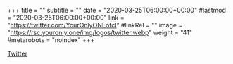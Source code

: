 +++
title = ""
subtitle = ""
date = "2020-03-25T06:00:00+00:00"
#lastmod = "2020-03-25T06:00:00+00:00"
link = "https://twitter.com/YourOnlyONEofcl"
#linkRel = ""
image = "https://rsc.youronly.one/img/logos/twitter.webp"
weight = "41"
#metarobots = "noindex"
+++

[Twitter](https://twitter.com/YourOnlyONEofcl "Twitter")
